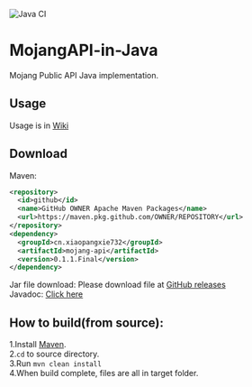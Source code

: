 ![Java CI](https://github.com/XiaoPangxie732/MojangAPI-in-Java/workflows/Java%20CI/badge.svg)
# MojangAPI-in-Java
Mojang Public API Java implementation.  

## Usage
Usage is in [Wiki](https://github.com/XiaoPangxie732/MojangAPI-in-Java/wiki)    

## Download
Maven:  
```xml
<repository>
  <id>github</id>
  <name>GitHub OWNER Apache Maven Packages</name>
  <url>https://maven.pkg.github.com/OWNER/REPOSITORY</url>
</repository>
<dependency>
  <groupId>cn.xiaopangxie732</groupId>
  <artifactId>mojang-api</artifactId>
  <version>0.1.1.Final</version>
</dependency>
```
  
Jar file download: Please download file at [GitHub releases](https://github.com/XiaoPangxie732/MojangAPI-in-Java/releases/latest)  
Javadoc: [Click here](https://xiaopangxie732.github.io/MojangAPI-in-Java/apidocs/index.html)
## How to build(from source):      
1.Install [Maven](https://maven.apache.org/).  
2.`cd` to source directory.  
3.Run <code>mvn clean install</code>  
4.When build complete, files are all in target folder. 
